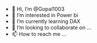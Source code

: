 - 👋 Hi, I’m @Gopal1003
- 👀 I’m interested in Power bi
- 🌱 I’m currently learning DAX
- 💞️ I’m looking to collaborate on ...
- 📫 How to reach me ...

<!---
Gopal1003/Gopal1003 is a ✨ special ✨ repository because its `README.md` (this file) appears on your GitHub profile.
You can click the Preview link to take a look at your changes.
--->
